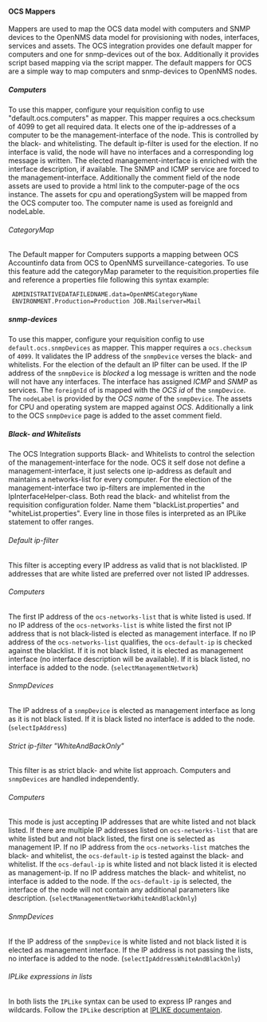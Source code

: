 #### OCS Mappers
Mappers are used to map the OCS data model with computers and SNMP devices to the OpenNMS data model for provisioning with nodes, interfaces, services and assets. The OCS integration provides one default mapper for computers and one for snmp-devices out of the box. Additionally it provides script based mapping via the script mapper. The default mappers for OCS are a simple way to map computers and snmp-devices to OpenNMS nodes.

##### Computers
To use this mapper, configure your requisition config to use "default.ocs.computers" as mapper. This mapper requires a ocs.checksum of 4099 to get all required data. It elects one of the ip-addresses of a computer to be the management-interface of the node. This is controlled by the black- and whitelisting. The default ip-filter is used for the election. If no interface is valid, the node will have no interfaces and a corresponding log message is written. The elected management-interface is enriched with the interface description, if available. The SNMP and ICMP service are forced to the management-interface. Additionally the comment field of the node assets are used to provide a html link to the computer-page of the ocs instance. The assets for cpu and operationgSystem will be mapped from the OCS computer too. The computer name is used as foreignId and nodeLable.

###### CategoryMap
The Default mapper for Computers supports a mapping between OCS Accountinfo data from OCS to OpenNMS surveillance-categories. To use this feature add the categoryMap parameter to the requisition.properties file and reference a properties file following this syntax example:
 
     ADMINISTRATIVEDATAFILEDNAME.data=OpenNMSCategoryName
     ENVIRONMENT.Production=Production JOB.Mailserver=Mail

##### snmp-devices
To use this mapper, configure your requisition config to use `default.ocs.snmpDevices` as mapper. This mapper requires a `ocs.checksum` of `4099`. It validates the IP address of the `snmpDevice` verses the black- and whitelists. For the election of the default an IP filter can be used. If the IP address of the `snmpDevice` is _blocked_ a log message is written and the node will not have any interfaces. The interface has assigned _ICMP_ and _SNMP_ as services. The `foreignId` of is mapped with the _OCS id_ of the `snmpDevice`. The `nodeLabel` is provided by the _OCS name_ of the `snmpDevice`. The assets for CPU and operating system are mapped against _OCS_. Additionally a link to the OCS `snmpDevice` page is added to the asset comment field.

##### Black- and Whitelists
The OCS Integration supports Black- and Whitelists to control the selection of the management-interface for the node. OCS it self dose not define a management-interface, it just selects one ip-address as default and maintains a networks-list for every computer. For the election of the management-interface two ip-filters are implemented in the IpInterfaceHelper-class. Both read the black- and whitelist from the requisition configuration folder. Name them "blackList.properties" and "whiteList.properties". Every line in those files is interpreted as an IPLike statement to offer ranges.

###### Default ip-filter
This filter is accepting every IP address as valid that is not blacklisted. IP addresses that are white listed are preferred over not listed IP addresses.

###### Computers
The first IP address of the `ocs-networks-list` that is white listed is used. If no IP address of the `ocs-networks-list` is white listed the first not IP address that is not black-listed is elected as management interface. If no IP address of the `ocs-networks-list` qualifies, the `ocs-default-ip` is checked against the blacklist. If it is not black listed, it is elected as management interface (no interface description will be available). If it is black listed, no interface is added to the node. (`selectManagementNetwork`)

###### SnmpDevices
The IP address of a `snmpDevice` is elected as management interface as long as it is not black listed. If it is black listed no interface is added to the node. (`selectIpAddress`)

###### Strict ip-filter "WhiteAndBackOnly"
This filter is as strict black- and white list approach. Computers and `snmpDevices` are handled independently.

###### Computers
This mode is just accepting IP addresses that are white listed and not black listed. If there are multiple IP addresses listed on `ocs-networks-list` that are white listed but and not black listed, the first one is selected as management IP. If no IP address from the `ocs-networks-list` matches the black- and whitelist, the `ocs-default-ip` is tested against the black- and whitelist. If the `ocs-defaul-ip` is white listed and not black listed it is elected as management-ip. If no IP address matches the black- and whitelist, no interface is added to the node. If the `ocs-default-ip` is selected, the interface of the node will not contain any additional parameters like description. (`selectManagementNetworkWhiteAndBlackOnly`)

###### SnmpDevices
If the IP address of the `snmpDevice` is white listed and not black listed it is elected as management interface. If the IP address is not passing the lists, no interface is added to the node. (`selectIpAddressWhiteAndBlackOnly`)

###### IPLike expressions in lists
In both lists the `IPLike` syntax can be used to express IP ranges and wildcards. Follow the `IPLike` description at [IPLIKE documentaion](http://www.opennms.org/wiki/IPLIKE).
